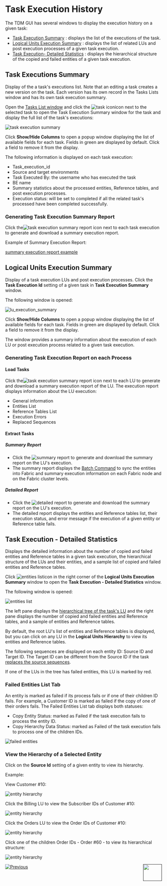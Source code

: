 # Task Execution History

The TDM GUI has several windows to display the execution history on a given task:

- [Task Execution Summary](#task-executions-summary) :  displays the list of the executions of the task.
- [Logical Units Execution Summary](#logical-units-execution-summary) : displays the list of related LUs and post execution processes of a given task execution.
- [Task Execution- Detailed Statistics](#task-execution---detailed-statistics) : displays the hierarchical structure of the copied and failed entities of a given task execution.



## Task Executions Summary 

Display of the a task's executions list. Note that an editing a task creates a new version on the task. Each version has its own record in the Tasks Lists window and has its own task execution summary. 

Open the [Tasks List window](14_task_overview.md#tdm-tasks-list-window) and click the ![task icon](images/task_execution_history_icon.png)icon next to the selected task to open the Task Execution Summary window for the task and display the full list of the task's executions:

![task execution summary](images/task_execution_summary.png)

Click **Show/Hide Columns** to open a popup window displaying the list of available fields for each task. Fields in green are displayed by default.  Click a field to remove it from the display.

The following information is displayed on each task execution:

- Task_execution_id
- Source and target environments
- Task Executed By:  the username who has executed the task
- BE name
- Summary statistics about the processed entities, Reference tables, and post execution processes.
- Execution status: will be set to completed if all the related task's processed have been completed successfully.

### Generating Task Execution Summary Report

Click the![task execution summary report](images/task_execution_summary_report_icon.png) icon next to each task execution to generate and download a summary execution report.

Example of Summary Execution Report:

[summary execution report example](ExtractDataFlux_Summary_Execution_Report_EXECID_12.xlsx)

## Logical Units Execution Summary

Display of a task execution LUs and post execution processes. Click the **Task Execution Id** setting of a given task in **Task Execution Summary** window. 

The following window is opened:

![lu_execution_summary](images/lu_execution_summary.png)

Click **Show/Hide Columns** to open a popup window displaying the list of available fields for each task. Fields in green are displayed by default.  Click a field to remove it from the display.

The window provides a summary information about the execution of each LU or post execution process related to a given task execution.

### Generating Task Execution Report on each Process

#### Load Tasks

Click the![task execution summary report](images/task_execution_summary_report_icon.png) icon next to each LU to generate and download a summary execution report of the LU. The execution report displays information about the LU execution:

- General information
- Entities List
- Reference Tables List
- Execution Errors
- Replaced Sequences

#### Extract Tasks

##### Summary Report

- Click the ![summary report](images/extract_lu_summary_report.png) to generate and download the summary report on the LU's execution.
- The summary report displays the [Batch Command](/articles/TDM/tdm_architecture/03_task_execution_processes.md#main-tdm-task-execution-process-tdmexecutetask-job) to sync the entities into Fabric and summary execution information on each Fabric node and on the Fabric cluster levels.

##### Detailed Report

- Click the ![detailed report](images/extract_lu_detailed_report.png) to generate and download the summary report on the LU's execution.
- The detailed report displays the entities and Reference tables list, their execution status, and error message if the execution of a given entity or Reference table fails.

## Task Execution - Detailed Statistics

Displays the detailed information about the number of copied and failed entities and Reference tables in a given task execution, the hierarchical structure of the LUs and their entities, and a sample list of copied and failed entities and Reference tables.

Click ![entities list](images/entities_list_icon.png)icon in the right corner of the **Logical Units Execution Summary** window to open the **Task Execution - Detailed Statistics** window.

The following window is opened:

![entities list](images/task_execution_entities_list.png)



The left pane displays the [hierarchical tree of the task's LU](/articles/TDM/tdm_overview/03_business_entity_overview.md#building-an-lu-hierarchy-in-a-be) and the right pane displays the number of copied and failed entities and Reference tables, and a sample of entities and Reference tables. 

By default, the root LU's list of entities and Reference tables is displayed, but you can click on any LU in the **Logical Units Hierarchy** to view its entities and Reference tables.

The following sequences are displayed on each entity ID: Source ID and Target ID. The Target ID can be different from the Source ID if the task [replaces the source sequences](19_load_task_request_parameters_regular_mode.md#replace-sequences).

If one of the LUs in the tree has failed entities, this LU is marked by red.

### Failed Entities List Tab

An entity is marked as failed if its process fails or if one of their children ID fails. For example, a Customer ID is marked as failed if the copy of one of their orders fails.  The Failed Entities List tab displays both statuses: 

- Copy Entity Status: marked as Failed if the task execution fails to process the entity ID.
- Copy Hierarchy Data Status: marked as Failed of the task execution fails to process one of the children IDs.

![failed entities](images/failed_entities_tab.png)

### View the Hierarchy of a Selected Entity

Click on the **Source Id** setting of a given entity to view its hierarchy. 

Example:

View Customer #10:

![entity hierarchy](images/task_execution_ID_hierarchy_1.png)



Click the Billing LU to view the Subscriber IDs of Customer #10:

![entity hierarchy](images/task_execution_ID_hierarchy_2.png)



Click the Orders LU to view the Order IDs of Customer #10:

![entity hierarchy](images/task_execution_ID_hierarchy_3.png)

Click one of the children Order IDs - Order #60 - to view its hierarchical structure:

![entity hierarchy](images/task_execution_ID_hierarchy_4.png)



  [![Previous](/articles/images/Previous.png)](26_task_execution.md)[<img align="right" width="60" height="54" src="/articles/images/Next.png">]()

